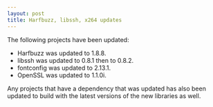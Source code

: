 ```yaml
---
layout: post
title: Harfbuzz, libssh, x264 updates
---
```


The following projects have been updated:
* Harfbuzz was updated to 1.8.8.
* libssh was updated to 0.8.1 then to 0.8.2.
* fontconfig was updated to 2.13.1.
* OpenSSL was updated to 1.1.0i.

Any projects that have a dependency that was updated has also been updated to build with the latest versions of the new libraries as well.